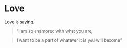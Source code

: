 # Love

Love is saying,

> “I am so enamored with what you are,  

> I want to be a part of whatever it is you will become”